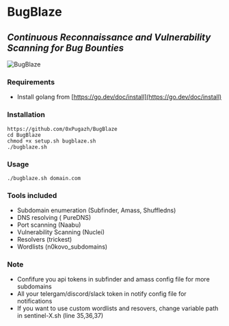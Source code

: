# BugBlaze
***Continuous Reconnaissance and Vulnerability Scanning for Bug Bounties***
-----------
![BugBlaze](https://github.com/0xPugazh/BugBlaze/assets/75373225/4d1cb0df-375d-412f-ab31-f128c8e3a497)


### Requirements
+ Install golang from [https://go.dev/doc/install](https://go.dev/doc/install)

### Installation
```
https://github.com/0xPugazh/BugBlaze
cd BugBlaze
chmod +x setup.sh bugblaze.sh
./bugblaze.sh
```

### Usage
``` 
./bugblaze.sh domain.com
```

### Tools included
+ Subdomain enumeration (Subfinder, Amass, Shuffledns)
+ DNS resolving ( PureDNS)
+ Port scanning (Naabu)
+ Vulnerability Scanning (Nuclei)
+ Resolvers (trickest)
+ Wordlists (n0kovo_subdomains)

### Note
+ Confifure you api tokens in subfinder and amass config file for more subdomains
+ All your telergam/discord/slack token in notify config file for notifications 
+ If you want to use custom wordlists and resovers, change variable path in sentinel-X.sh (line 35,36,37)
